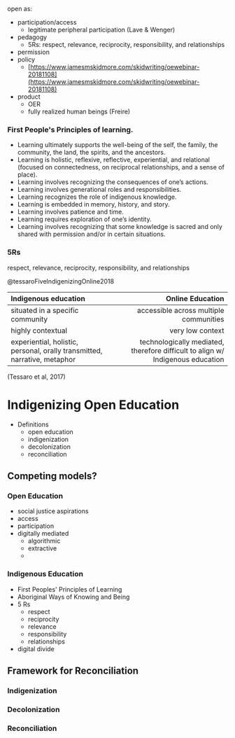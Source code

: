 open as:
- participation/access
  - legitimate peripheral participation (Lave & Wenger)
- pedagogy
  - 5Rs: respect, relevance, reciprocity, responsibility, and relationships
- permission
- policy
  - [https://www.jamesmskidmore.com/skidwriting/oewebinar-20181108](https://www.jamesmskidmore.com/skidwriting/oewebinar-20181108)
- product
  - OER
  - fully realized human beings (Freire)

### First People's Principles of learning.
- Learning ultimately supports the well-being of the self, the family, the community, the land, the spirits, and the ancestors.
- Learning is holistic, reflexive, reflective, experiential, and relational (focused on connectedness, on reciprocal relationships, and a sense of place).
- Learning involves recognizing the consequences of one’s actions.
- Learning involves generational roles and responsibilities.
- Learning recognizes the role of indigenous knowledge.
- Learning is embedded in memory, history, and story.
- Learning involves patience and time.
- Learning requires exploration of one’s identity.
- Learning involves recognizing that some knowledge is sacred and only shared with permission and/or in certain situations.

### 5Rs
respect, relevance, reciprocity, responsibility, and relationships

@tessaroFiveIndigenizingOnline2018

| Indigenous education | Online Education |
| :--- | ---:|
| situated in a specific community | accessible across multiple communities  |
| highly contextual   | very low context  |
| experiential, holistic, personal, orally transmitted, narrative, metaphor   | technologically mediated, therefore difficult to align w/ Indigenous education  |

(Tessaro et al, 2017)

# Indigenizing Open Education
- Definitions
  - open education
  - indigenization
  - decolonization
  - reconciliation

## Competing models?

### Open Education
- social justice aspirations
- access
- participation
- digitally mediated
  - algorithmic
  - extractive
  -

### Indigenous Education
- First Peoples' Principles of Learning
- Aboriginal Ways of Knowing and Being
- 5 Rs
  - respect
  - reciprocity
  - relevance
  - responsibility
  - relationships
- digital divide

## Framework for Reconciliation

### Indigenization

### Decolonization

### Reconciliation
